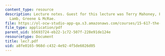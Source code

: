 ```yaml
---
content_type: resource
description: Lecture notes. Guest for this lecture was Terry Mahoney, Partner, LeBoeuf,
  Lamb, Greene & McRae.
file: https://ol-ocw-studio-app-qa.s3.amazonaws.com/courses/15-617-the-law-of-corporate-finance-and-financial-markets-spring-2004/a8fe0165968dc4324e924f5de6026d05_lec7.pdf
file_type: application/pdf
parent_uid: b5693724-eb22-1c72-507f-228e91de124e
resourcetype: Document
title: lec7.pdf
uid: a8fe0165-968d-c432-4e92-4f5de6026d05
---
```

